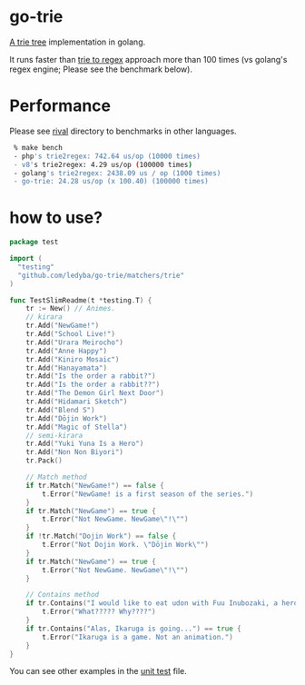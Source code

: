 # go-trie

[A trie tree](https://en.wikipedia.org/wiki/Trie) implementation in golang.

It runs faster than [trie to regex](http://google.com/search?q=trie+2+regex) approach more than 100 times (vs golang's regex engine; Please see the benchmark below).

# Performance

Please see [rival](https://github.com/ledyba/go-trie/tree/master/_rivals) directory to benchmarks in other languages.

```bash
 % make bench
 - php's trie2regex: 742.64 us/op (10000 times)
 - v8's trie2regex: 4.29 us/op (100000 times)
 - golang's trie2regex: 2438.09 us / op (1000 times)
 - go-trie: 24.28 us/op (x 100.40) (100000 times)
```

# how to use?

```go
package test

import (
  "testing"
  "github.com/ledyba/go-trie/matchers/trie"
)

func TestSlimReadme(t *testing.T) {
	tr := New() // Animes.
	// kirara
	tr.Add("NewGame!")
	tr.Add("School Live!")
	tr.Add("Urara Meirocho")
	tr.Add("Anne Happy")
	tr.Add("Kiniro Mosaic")
	tr.Add("Hanayamata")
	tr.Add("Is the order a rabbit?")
	tr.Add("Is the order a rabbit??")
	tr.Add("The Demon Girl Next Door")
	tr.Add("Hidamari Sketch")
	tr.Add("Blend S")
	tr.Add("Dōjin Work")
	tr.Add("Magic of Stella")
	// semi-kirara
	tr.Add("Yuki Yuna Is a Hero")
	tr.Add("Non Non Biyori")
	tr.Pack()

	// Match method
	if tr.Match("NewGame!") == false {
		t.Error("NewGame! is a first season of the series.")
	}
	if tr.Match("NewGame") == true {
		t.Error("Not NewGame. NewGame\"!\"")
	}
	if !tr.Match("Dojin Work") == false {
		t.Error("Not Dojin Work. \"Dōjin Work\"")
	}
	if tr.Match("NewGame") == true {
		t.Error("Not NewGame. NewGame\"!\"")
	}

	// Contains method
	if tr.Contains("I would like to eat udon with Fuu Inubozaki, a hero in \"Yuki Yuna Is a Hero\".") == false {
		t.Error("What????? Why????")
	}
	if tr.Contains("Alas, Ikaruga is going...") == true {
		t.Error("Ikaruga is a game. Not an animation.")
	}
}

```

You can see other examples in the [unit test](https://github.com/ledyba/go-trie/blob/master/types/trie/trie_test.go) file.